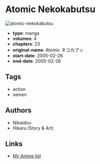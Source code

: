 # Atomic Nekokabutsu

![atomic-nekokabutsu](https://cdn.myanimelist.net/images/manga/2/178039.jpg)

-   **type**: manga
-   **volumes**: 4
-   **chapters**: 23
-   **original-name**: Atomic ネコカブッ
-   **start-date**: 2005-02-26
-   **end-date**: 2005-02-26

## Tags

-   action
-   seinen

## Authors

-   Nikaidou
-   Hikaru (Story & Art)

## Links

-   [My Anime list](https://myanimelist.net/manga/7331/Atomic_Nekokabutsu)

